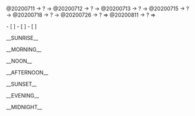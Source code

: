 <link rel="stylesheet"  type="text/css" href="x-activity.css"/>
<p class="todo">@20200711 → ? → @20200712 → ? → @20200713 → ? → @20200715 → ? → @20200718 → ? → @20200726 → ? ⇒ @20200811 → ? ⇒ </p>
- [ ]  
- [ ]  
- [ ]  

<p class="tb">__SUNRISE__</p>
<p class="tb">__MORNING__</p>
<p class="tb">__NOON__</p>
<p class="tb">__AFTERNOON__</p>
<p class="tb">__SUNSET__</p>
<p class="tb">__EVENING__</p>
<p class="tb">__MIDNIGHT__</p>
